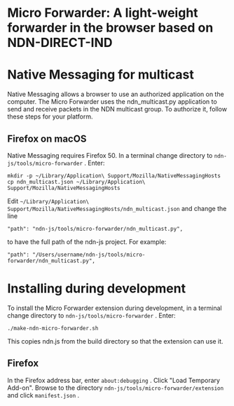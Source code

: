 Micro Forwarder: A light-weight forwarder in the browser based on NDN-DIRECT-IND
================================================================================

Native Messaging for multicast
==============================

Native Messaging allows a browser to use an authorized application on the computer.
The Micro Forwarder uses the ndn_multicast.py application to send and receive
packets in the NDN multicast group. To authorize it, follow these steps for your platform.

## Firefox on macOS

Native Messaging requires Firefox 50. In a terminal change directory to
`ndn-js/tools/micro-forwarder` . Enter:

    mkdir -p ~/Library/Application\ Support/Mozilla/NativeMessagingHosts
    cp ndn_multicast.json ~/Library/Application\ Support/Mozilla/NativeMessagingHosts

Edit `~/Library/Application\ Support/Mozilla/NativeMessagingHosts/ndn_multicast.json` and
change the line

    "path": "ndn-js/tools/micro-forwarder/ndn_multicast.py",

to have the full path of the ndn-js project. For example:

    "path": "/Users/username/ndn-js/tools/micro-forwarder/ndn_multicast.py",

Installing during development
=============================

To install the Micro Forwarder extension during development, in a terminal change
directory to `ndn-js/tools/micro-forwarder` . Enter:

    ./make-ndn-micro-forwarder.sh

This copies ndn.js from the build directory so that the extension can use it.

## Firefox

In the Firefox address bar, enter `about:debugging` . Click "Load Temporary Add-on".
Browse to the directory `ndn-js/tools/micro-forwarder/extension` and click
`manifest.json` .

